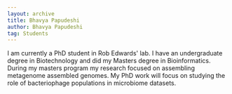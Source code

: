 ```yaml
---
layout: archive
title: Bhavya Papudeshi
author: Bhavya Papudeshi
tag: Students
---
```


I am currently a PhD student in Rob Edwards' lab. <!--more--> I have an undergraduate degree in Biotechnology and did my 
Masters degree in Bioinformatics. During my masters program my research focused on assembling metagenome assembled 
genomes. My PhD work will focus on studying the role of bacteriophage populations in microbiome datasets.

